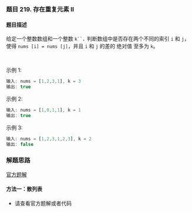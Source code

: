 ### 题目 219. 存在重复元素 II
#### 题目描述
给定一个整数数组和一个整数 `k``，`判断数组中是否存在两个不同的索引 `i` 和 `j`，使得 `nums [i] = nums [j]`，并且 `i` 和 `j` 的差的 绝对值 至多为 `k`。

 

示例 1:

```js
输入: nums = [1,2,3,1], k = 3
输出: true
```
示例 2:

```js
输入: nums = [1,0,1,1], k = 1
输出: true
```
示例 3:

```js
输入: nums = [1,2,3,1,2,3], k = 2
输出: false

```
### 解题思路
[官方题解](https://leetcode-cn.com/problems/contains-duplicate-ii/solution/cun-zai-zhong-fu-yuan-su-ii-by-leetcode/)
#### 方法一：散列表
- 请查看官方题解或者代码